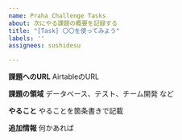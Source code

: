 ```yaml
---
name: Praha Challenge Tasks
about: 次にやる課題の概要を記録する
title: "[Task] 〇〇を使ってみよう"
labels: ''
assignees: sushidesu

---
```


**課題へのURL**
AirtableのURL

**課題の領域**
データベース、テスト、チーム開発 など

**やること**
やることを箇条書きで記載

**追加情報**
何かあれば
